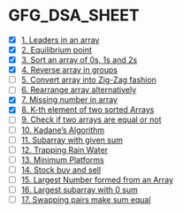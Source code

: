 # GFG_DSA_SHEET

- [x] [1. Leaders in an array](https://practice.geeksforgeeks.org/problems/leaders-in-an-array/0)
- [x] [2. Equilibrium point ](https://practice.geeksforgeeks.org/problems/equilibrium-point/0)
- [x] [3. Sort an array of 0s, 1s and 2s ](https://practice.geeksforgeeks.org/problems/sort-an-array-of-0s-1s-and-2s/0)
- [x] [4. Reverse array in groups](https://practice.geeksforgeeks.org/problems/reverse-array-in-groups/0)
- [ ] [5. Convert array into Zig-Zag fashion ](https://practice.geeksforgeeks.org/problems/convert-array-into-zig-zag-fashion/0)
- [ ] [6. Rearrange array alternatively ](https://practice.geeksforgeeks.org/problems/-rearrange-array-alternately/0/)
- [x] [7. Missing number in array](https://practice.geeksforgeeks.org/problems/missing-number-in-array/0)
- [x] [8. K-th element of two sorted Arrays ](https://practice.geeksforgeeks.org/problems/k-th-element-of-two-sorted-array/0)
- [ ] [9. Check if two arrays are equal or not ](https://practice.geeksforgeeks.org/problems/check-if-two-arrays-are-equal-or-not/0)
- [ ] [10. Kadane’s Algorithm ](https://practice.geeksforgeeks.org/problems/kadanes-algorithm/0)
- [ ] [11. Subarray with given sum](https://practice.geeksforgeeks.org/problems/subarray-with-given-sum/0)
- [ ] [12. Trapping Rain Water](https://practice.geeksforgeeks.org/problems/trapping-rain-water/0)
- [ ] [13. Minimum Platforms](https://practice.geeksforgeeks.org/problems/minimum-platforms/0)
- [ ] [14. Stock buy and sell](https://practice.geeksforgeeks.org/problems/stock-buy-and-sell/0)
- [ ] [15. Largest Number formed from an Array ](https://practice.geeksforgeeks.org/problems/largest-number-formed-from-an-array/0)
- [ ] [16. Largest subarray with 0 sum ](https://practice.geeksforgeeks.org/problems/largest-subarray-with-0-sum/1)
- [ ] [17. Swapping pairs make sum equal](https://practice.geeksforgeeks.org/problems/swapping-pairs-make-sum-equal/0)
